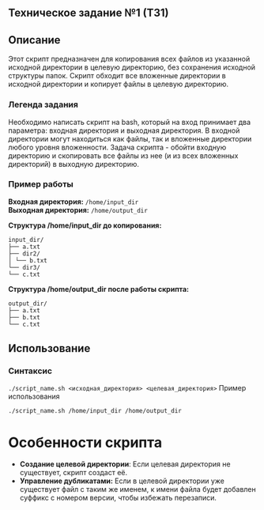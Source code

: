 
## Техническое задание №1 (ТЗ1)
## Описание
Этот скрипт предназначен для копирования всех файлов из указанной исходной директории в целевую директорию, без сохранения исходной структуры папок. Скрипт обходит все вложенные директории в исходной директории и копирует файлы в целевую директорию.

### Легенда задания
Необходимо написать скрипт на bash, который на вход принимает два параметра: входная директория и выходная директория. 
В входной директории могут находиться как файлы, так и вложенные директории любого уровня вложенности. 
Задача скрипта - обойти входную директорию и скопировать все файлы из нее (и из всех вложенных директорий) в выходную директорию.

### Пример работы
**Входная директория:** `/home/input_dir`  
**Выходная директория:** `/home/output_dir`

**Структура /home/input_dir до копирования:**
```
input_dir/
├── a.txt
├── dir2/
│ └── b.txt
└── dir3/
└── c.txt
```

**Структура /home/output_dir после работы скрипта:**
```
output_dir/
├── a.txt
├── b.txt
└── c.txt
```



## Использование

### Синтаксис

```./script_name.sh <исходная_директория> <целевая_директория>```
Пример использования

```./script_name.sh /home/input_dir /home/output_dir```
# Особенности скрипта

* **Создание целевой директории**: Если целевая директория не существует, скрипт создаст её.
* **Управление дубликатами:** Если в целевой директории уже существует файл с таким же именем, к имени файла будет добавлен суффикс с номером версии, чтобы избежать перезаписи.


